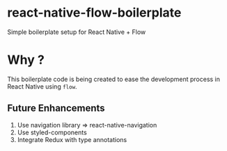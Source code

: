 # react-native-flow-boilerplate
Simple boilerplate setup for React Native + Flow

# Why ?
This boilerplate code is being created to ease the development process in React Native using `flow`.

## Future Enhancements
1. Use navigation library => react-native-navigation
2. Use styled-components
3. Integrate Redux with type annotations
